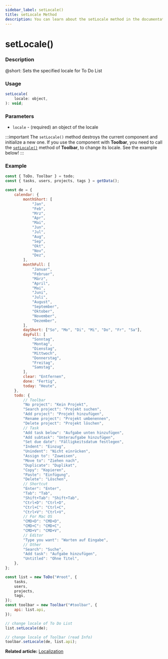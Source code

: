 ```yaml
---
sidebar_label: setLocale()
title: setLocale Method
description: You can learn about the setLocale method in the documentation of the DHTMLX JavaScript To Do List library. Browse developer guides and API reference, try out code examples and live demos, and download a free 30-day evaluation version of DHTMLX To Do List.
---
```


# setLocale()

### Description

@short: Sets the specified locale for To Do List

### Usage

~~~js
setLocale(
    locale: object,
): void;
~~~

### Parameters

- `locale` - (required) an object of the locale

:::important
The `setLocale()` method destroys the current component and initialize a new one. If you use the component with **Toolbar**, you need to call the [`setLocale()`](api/toolbar_api/methods/setlocale_method.md) method of **Toolbar**, to change its locale. See the example below!
:::

### Example

~~~js {97-98,100-102}
const { ToDo, Toolbar } = todo;
const { tasks, users, projects, tags } = getData();

const de = {
    calendar: {
        monthShort: [
            "Jan",
            "Feb",
            "Mrz",
            "Apr",
            "Mai",
            "Jun",
            "Jul",
            "Aug",
            "Sep",
            "Okt",
            "Nov",
            "Dez",
        ],
        monthFull: [
            "Januar",
            "Februar",
            "März",
            "April",
            "Mai",
            "Juni",
            "Juli",
            "August",
            "September",
            "Oktober",
            "November",
            "Dezember",
        ],
        dayShort: ["So", "Mo", "Di", "Mi", "Do", "Fr", "Sa"],
        dayFull: [
            "Sonntag",
            "Montag",
            "Dienstag",
            "Mittwoch",
            "Donnerstag",
            "Freitag",
            "Samstag",
        ],
        clear: "Entfernen",
        done: "Fertig",
        today: "Heute",
    },
    todo: {
        // Toolbar
        "No project": "Kein Projekt",
        "Search project": "Projekt suchen",
        "Add project": "Projekt hinzufügen",
        "Rename project": "Projekt umbenennen",
        "Delete project": "Projekt löschen",
        // Task
        "Add task below": "Aufgabe unten hinzufügen",
        "Add subtask": "Unteraufgabe hinzufügen",
        "Set due date": "Fälligkeitsdatum festlegen",
        "Indent": "Einzug",
        "Unindent": "Nicht einrücken",
        "Assign to": "Zuweisen",
        "Move to": "Ziehen nach",
        "Duplicate": "Duplikat",
        "Copy": "Kopieren",
        "Paste": "Einfügung",
        "Delete": "Löschen",
        // Shortcut
        "Enter": "Enter",
        "Tab": "Tab",
        "Shift+Tab": "Shift+Tab",
        "Ctrl+D": "Ctrl+D",
        "Ctrl+C": "Ctrl+C",
        "Ctrl+V": "Ctrl+V",
        // For Mac OS
        "CMD+D": "CMD+D",
        "CMD+C": "CMD+C",
        "CMD+V": "CMD+V",
        // Editor
        "Type you want": "Warten auf Eingabe",
        // Other
        "Search": "Suche",
        "Add task": "Aufgabe hinzufügen",
        "Untitled": "Ohne Titel",
    },
};

const list = new ToDo("#root", {
    tasks,
    users,
    projects,
    tags,
});
const toolbar = new Toolbar("#toolbar", {
    api: list.api,
});

// change locale of To Do List
list.setLocale(de);

// change locale of Toolbar (read Info)
toolbar.setLocale(de, list.api);
~~~

**Related article:** [Localization](guides/localization.md)